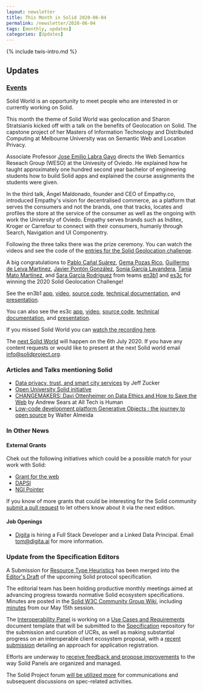 ```yaml
---
layout: newsletter
title: This Month in Solid 2020-06-04
permalink: /newsletter/2020-06-04
tags: [monthly, updates]
categories: [Updates]
---
```

{% include twis-intro.md %}

## Updates

### [Events](https://solidproject.org/events)

Solid World is an opportunity to meet people who are interested in or currently working on Solid.

This month the theme of Solid World was geolocation and Sharon Stratsianis kicked off with a talk on the benefits of Geolocation on Solid. The capstone project of her Masters of Information Technology and Distributed Computing at Melbourne University was on Semantic Web and Location Privacy.

Associate Professor [Jose Emilio Labra Gayo](http://labra.weso.es/) directs the Web Semantics Reseach Group (WESO) at the Univesity of Oviedo. He explained how he taught approximately one hundred second year bachelor of engineering students how to build Solid apps and explained the course assignments the students were given.

In the third talk, Ángel Maldonado, founder and CEO of Empathy.co, introduced Empathy's vision for decentralised commerce, as a platform that serves the consumers and not the brands, one that tracks, locates and profiles the store at the service of the consumer as well as the ongoing with work the University of Oviedo. Empathy serves brands such as Inditex, Kroger or Carrefour to connect with their consumers, humanly through Search, Navigation and UI Componentry.

Following the three talks there was the prize ceremony. You can watch the videos and see the code of the [entries for the Solid Geolocation challenge](https://arquisoft.github.io/course1920.html#SolidChallen2020).

A big congratulations to [Pablo Cañal Suárez](https://github.com/PabloCanalSuarez), [Gema Pozas Rico](https://github.com/gemarico), [Guillermo de Leiva Martinez](https://github.com/sktjpg), [Javier Pontón González](https://github.com/uo246355), [Sonia García Lavandera](https://github.com/lavanderaSonia), [Tania Mato Martínez](https://github.com/taniamato), and [Sara García Rodriguez](https://github.com/SaraGarcia13) from teams [en3b1](https://www.youtube.com/watch?v=BLVFP_hg7c8) and [es3c](https://www.youtube.com/watch?v=ZxCeJe6TQVY) for winning the 2020 Solid Geolocation Challenge!

See the en3b1 [app](https://github.com/Arquisoft/viade_en3b1), [video](https://www.youtube.com/watch?v=BLVFP_hg7c8), [source code](https://github.com/Arquisoft/viade_en3b1), [technical documentation](https://arquisoft.github.io/viade_en3b1/docs/), and [presentation](https://arquisoft.github.io/slides/course1920/labs/students/viade_en3b1.pdf).

You can also see the es3c [app](https://arquisoft.github.io/viade_es3c/#/login), [video](https://www.youtube.com/watch?v=ZxCeJe6TQVY), [source code](https://github.com/Arquisoft/viade_es3c), [technical documentation](https://arquisoft.github.io/viade_es3c/docs/), and [presentation](https://arquisoft.github.io/slides/course1920/labs/students/viade_es3c.pdf).

If you missed Solid World you can [watch the recording here](https://vimeo.com/425919959).

The [next Solid World](https://www.eventbrite.com/e/solid-world-tickets-108099311952) will happen on the 6th July 2020. If you have any content requests or would like to present at the next Solid world email info@solidproject.org.

### Articles and Talks mentioning Solid

* [Data privacy, trust, and smart city services](https://opencommons.org/solid/) by Jeff Zucker
* [Open University Solid initiative](https://blockchain.open.ac.uk/#covid-19)
* [CHANGEMAKERS: Davi Ottenheimer on Data Ethics and How to Save the Web](https://alltechishuman.org/blog/changemakers-davi-ottenheimer-on-data-ethics-and-how-to-save-the-internet) by Andrew Sears at All Tech is Human
* [Low-code development platform Generative Objects : the journey to open source](https://modeling-languages.com/low-code-open-source-platform-generative-objects/) by Walter Almeida

### In Other News

#### External Grants

Chek out the following initiatives which could be a possible match for your work with Solid:
* [Grant for the web](https://forum.grantfortheweb.org/t/call-for-proposals-early-2020/959)
* [DAPSI](https://dapsi.ngi.eu/)
* [NGI Pointer](https://www.ngi.eu/ngi-projects/ngi-pointer/)

If you know of more grants that could be interesting for the Solid community [submit a pull request](https://github.com/solid/solidproject.org/blob/staging/_posts/newsletter/next.md) to let others know about it via the next edition.

#### Job Openings

* [Digita](https://www.digita.ai/careers) is hiring a Full Stack Developer and a Linked Data Principal. Email tom@digita.ai for more information.

### Update from the Specification Editors

A Submission for
[Resource Type Heuristics](https://github.com/solid/specification/pull/160)
has been merged into the
[Editor's Draft](https://github.com/solid/specification) of the upcoming
Solid protocol specification.

The editorial team has been holding productive monthly meetings
aimed at advancing progress towards normative Solid ecosystem specifications.
Minutes are posted in the
[Solid W3C Community Group Wiki](https://www.w3.org/community/solid/wiki/Meetings),
including [minutes](https://www.w3.org/community/solid/wiki/Meetings#2020-05-15_1600CET)
from our May 15th session.

The [Interoperability Panel](https://github.com/solid/data-interoperability-panel)
is working on a
[Use Cases and Requirements](https://github.com/solid/data-interoperability-panel/pull/41)
document template that will be submitted to the
[Specification](https://github.com/solid/specification) repository for the
submission and curation of UCRs, as well as making substantial progress on an
interoperable client ecosystem proposal, with a
[recent submission](https://github.com/solid/data-interoperability-panel/pull/42)
detailing an approach for application registration.

Efforts are underway to
[receive feedback and propose improvements](https://github.com/solid/process/issues/202) to
the way Solid Panels are organized and managed.

The Solid Project forum
[will be utilized more](https://forum.solidproject.org/t/updates-on-spec-related-activities-in-the-forum/3107)
for communications and subsequent discussions on spec-related activities.
